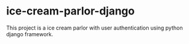 # ice-cream-parlor-django
 This project is a ice cream parlor with user authentication using python django framework.
